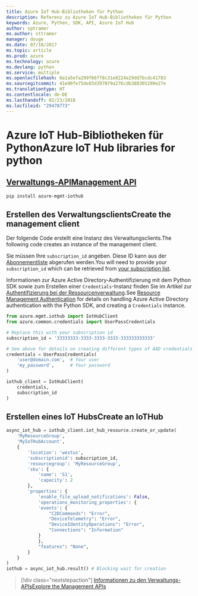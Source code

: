 ```yaml
---
title: Azure IoT Hub-Bibliotheken für Python
description: Referenz zu Azure IoT Hub-Bibliotheken für Python
keywords: Azure, Python, SDK, API, Azure IoT Hub
author: sptramer
ms.author: sttramer
manager: douge
ms.date: 07/10/2017
ms.topic: article
ms.prod: azure
ms.technology: azure
ms.devlang: python
ms.service: multiple
ms.openlocfilehash: 0a1a5efa299f66ff8c31e8224e29dd7bcdc41783
ms.sourcegitcommit: 41e90fe75de03d397079a276cdb388305290e27e
ms.translationtype: HT
ms.contentlocale: de-DE
ms.lasthandoff: 02/23/2018
ms.locfileid: "29478773"
---
```

# <a name="azure-iot-hub-libraries-for-python"></a><span data-ttu-id="3815e-104">Azure IoT Hub-Bibliotheken für Python</span><span class="sxs-lookup"><span data-stu-id="3815e-104">Azure IoT Hub libraries for python</span></span>

## <a name="management-apipythonapioverviewazureiotmanagement"></a>[<span data-ttu-id="3815e-105">Verwaltungs-API</span><span class="sxs-lookup"><span data-stu-id="3815e-105">Management API</span></span>](/python/api/overview/azure/iot/management)

```bash
pip install azure-mgmt-iothub
```

## <a name="create-the-management-client"></a><span data-ttu-id="3815e-106">Erstellen des Verwaltungsclients</span><span class="sxs-lookup"><span data-stu-id="3815e-106">Create the management client</span></span>

<span data-ttu-id="3815e-107">Der folgende Code erstellt eine Instanz des Verwaltungsclients.</span><span class="sxs-lookup"><span data-stu-id="3815e-107">The following code creates an instance of the management client.</span></span>

<span data-ttu-id="3815e-108">Sie müssen Ihre ``subscription_id`` angeben. Diese ID kann aus der [Abonnementliste](https://manage.windowsazure.com/#Workspaces/AdminTasks/SubscriptionMapping) abgerufen werden.</span><span class="sxs-lookup"><span data-stu-id="3815e-108">You will need to provide your ``subscription_id`` which can be retrieved from [your subscription list](https://manage.windowsazure.com/#Workspaces/AdminTasks/SubscriptionMapping).</span></span>

<span data-ttu-id="3815e-109">Informationen zur Azure Active Directory-Authentifizierung mit dem Python SDK sowie zum Erstellen einer ``Credentials``-Instanz finden Sie im Artikel zur [Authentifizierung bei der Ressourcenverwaltung](/python/azure/python-sdk-azure-authenticate).</span><span class="sxs-lookup"><span data-stu-id="3815e-109">See [Resource Management Authentication](/python/azure/python-sdk-azure-authenticate) for details on handling Azure Active Directory authentication with the Python SDK, and creating a ``Credentials`` instance.</span></span>

```python
from azure.mgmt.iothub import IotHubClient
from azure.common.credentials import UserPassCredentials

# Replace this with your subscription id
subscription_id = '33333333-3333-3333-3333-333333333333'

# See above for details on creating different types of AAD credentials
credentials = UserPassCredentials(
    'user@domain.com',  # Your user
    'my_password',      # Your password
)

iothub_client = IotHubClient(
    credentials,
    subscription_id
)
```

## <a name="create-an-iothub"></a><span data-ttu-id="3815e-110">Erstellen eines IoT Hubs</span><span class="sxs-lookup"><span data-stu-id="3815e-110">Create an IoTHub</span></span>
```python
async_iot_hub = iothub_client.iot_hub_resource.create_or_update(
    'MyResourceGroup',
    'MyIoTHubAccount',
    {
        'location': 'westus',
        'subscriptionid': subscription_id,
        'resourcegroup': 'MyResourceGroup',
        'sku': {
            'name': 'S1',
            'capacity': 2
        },
        'properties': {
            'enable_file_upload_notifications': False,
            'operations_monitoring_properties': {
            'events': {
                "C2DCommands": "Error",
                "DeviceTelemetry": "Error",
                "DeviceIdentityOperations": "Error",
                "Connections": "Information"
            }
            },
            "features": "None",
        }
    }
)
iothub = async_iot_hub.result() # Blocking wait for creation
```

> [!div class="nextstepaction"]
> [<span data-ttu-id="3815e-111">Informationen zu den Verwaltungs-APIs</span><span class="sxs-lookup"><span data-stu-id="3815e-111">Explore the Management APIs</span></span>](/python/api/overview/azure/iot/management)